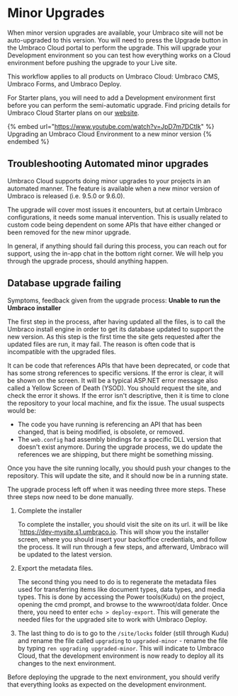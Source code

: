 # Minor Upgrades

When minor version upgrades are available, your Umbraco site will not be auto-upgraded to this version. You will need to press the Upgrade button in the Umbraco Cloud portal to perform the upgrade. This will upgrade your Development environment so you can test how everything works on a Cloud environment before pushing the upgrade to your Live site.

This workflow applies to all products on Umbraco Cloud: Umbraco CMS, Umbraco Forms, and Umbraco Deploy.

For Starter plans, you will need to add a Development environment first before you can perform the semi-automatic upgrade. Find pricing details for Umbraco Cloud Starter plans on our [website](https://umbraco.com/pricing/).

{% embed url="https://www.youtube.com/watch?v=JpD7m7DCtIk" %}
Upgrading an Umbraco Cloud Environment to a new minor version
{% endembed %}

## Troubleshooting Automated minor upgrades

Umbraco Cloud supports doing minor upgrades to your projects in an automated manner. The feature is available when a new minor version of Umbraco is released (i.e. 9.5.0 or 9.6.0).

The upgrade will cover most issues it encounters, but at certain Umbraco configurations, it needs some manual intervention. This is usually related to custom code being dependent on some APIs that have either changed or been removed for the new minor upgrade.

In general, if anything should fail during this process, you can reach out for support, using the in-app chat in the bottom right corner. We will help you through the upgrade process, should anything happen.

## Database upgrade failing

Symptoms, feedback given from the upgrade process: **Unable to run the Umbraco installer**

The first step in the process, after having updated all the files, is to call the Umbraco install engine in order to get its database updated to support the new version. As this step is the first time the site gets requested after the updated files are run, it may fail. The reason is often code that is incompatible with the upgraded files.

It can be code that references APIs that have been deprecated, or code that has some strong references to specific versions. If the error is clear, it will be shown on the screen. It will be a typical ASP.NET error message also called a Yellow Screen of Death (YSOD). You should request the site, and check the error it shows. If the error isn't descriptive, then it is time to clone the repository to your local machine, and fix the issue. The usual suspects would be:

* The code you have running is referencing an API that has been changed, that is being modified, is obsolete, or removed.
* The `web.config` had assembly bindings for a specific DLL version that doesn't exist anymore. During the upgrade process, we do update the references we are shipping, but there might be something missing.

Once you have the site running locally, you should push your changes to the repository. This will update the site, and it should now be in a running state.

The upgrade process left off when it was needing three more steps. These three steps now need to be done manually.

1.  Complete the installer

    To complete the installer, you should visit the site on its url. it will be like \`https://dev-mysite.s1.umbraco.io. This will show you the installer screen, where you should insert your backoffice credentials, and follow the process. It will run through a few steps, and afterward, Umbraco will be updated to the latest version.
2.  Export the metadata files.

    The second thing you need to do is to regenerate the metadata files used for transferring items like document types, data types, and media types. This is done by accessing the Power tools(Kudu) on the project, opening the cmd prompt, and browse to the wwwroot/data folder. Once there, you need to enter `echo > deploy-export`. This will generate the needed files for the upgraded site to work with Umbraco Deploy.
3. The last thing to do is to go to the `/site/locks` folder (still through Kudu) and rename the file called `upgrading` to `upgraded-minor` - rename the file by typing `ren upgrading upgraded-minor`. This will indicate to Umbraco Cloud, that the development environment is now ready to deploy all its changes to the next environment.

Before deploying the upgrade to the next environment, you should verify that everything looks as expected on the development environment.

